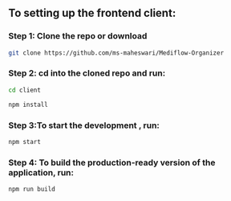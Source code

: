 ## To setting up the frontend client:

### Step 1: Clone the repo or download

```bash
git clone https://github.com/ms-maheswari/Mediflow-Organizer
```
### Step 2: cd into the cloned repo and run:
```bash
cd client
```

```bash
npm install
```

### Step 3:To start the development , run:

```bash
npm start
```


### Step 4: To build the production-ready version of the application, run:

```bash
npm run build
```
